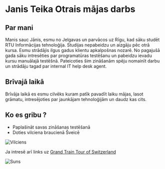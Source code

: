 # Janis Teika Otrais mājas darbs
## Par mani
Manis sauc Jānis, esmu no Jelgavas un parvācos uz Rīgu, kad sāku studēt RTU Informācijas tehnoloģija.
Studijas nepabeidzu un aizgāju pēc otrā kursa. Esmu strādājis ilgus gadus klientu apkalpošnas nozarē.
No pagajušā gada sāku intresēties par programatūras testēšanu un pabeidzu ievadu kursu manuālajā testēšnā.
Pateicoties šim zināšanām spēju nomainīt darbu un strādāju tagad par internal IT help desk agent.
## Brīvajā laikā
Brīvāja laikā es esmu cilvēks kuram patīk pavadīt laiku mājas, lasot grāmatu, intresējoties par jaunkājam tehnoloģijām un daudz kas cits.
## Ko es gribu ?

* Paplašināt savas zināšanas testēšanā
* Doties vilciena braucienā Šveicē

![Vilciens](https://cdn.img.sbb.ch/content/dam/internet/sharedimages/galerie/ff-galerie/gttos/BEX-Bernina-Winter.jpg?crop=focalpoint&fp-x=0.5515625&fp-y=0.64369094&fp-z=1&w=2656&h=960&auto=format,compress,cs=tinysrgb&q=45)

Ja intresē arī links uz [Grand Train Tour of Switzerland](https://www.sbb.ch/en/leisure-holidays/inspiration/international-guests/grand-train-tour-switzerland.html)

![Suns](C:\Users\janis\majasdarbs\janis.teika\img\Suns.jpg)